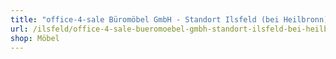 ```yaml
---
title: "office-4-sale Büromöbel GmbH - Standort Ilsfeld (bei Heilbronn)"
url: /ilsfeld/office-4-sale-bueromoebel-gmbh-standort-ilsfeld-bei-heilbronn/
shop: Möbel
---
```

